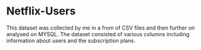 # Netflix-Users
This dataset was collected by me in a from of CSV files and then further on analysed on MYSQL. The dataset consisted of various columns including information about users and the subscription plans. 
